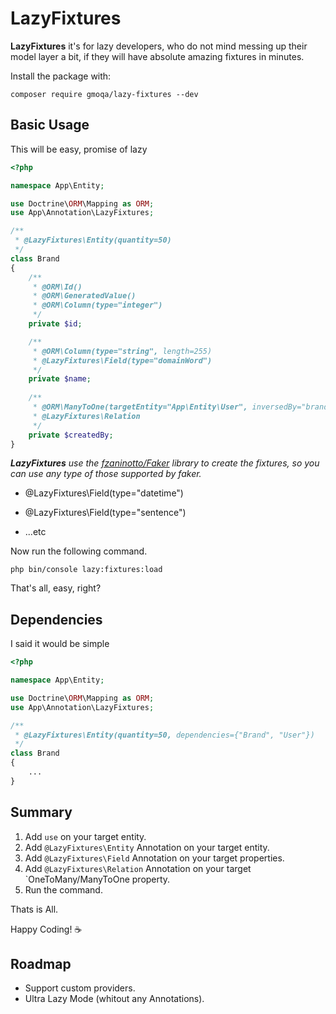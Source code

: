 # LazyFixtures

**LazyFixtures**  it's for lazy developers, who do not mind messing up their model layer a bit,
if they will have absolute amazing fixtures in minutes.

Install the package with:

```console
composer require gmoqa/lazy-fixtures --dev
```

## Basic Usage

This will be easy, promise of lazy

```php
<?php

namespace App\Entity;

use Doctrine\ORM\Mapping as ORM;
use App\Annotation\LazyFixtures;

/**
 * @LazyFixtures\Entity(quantity=50)
 */
class Brand
{
    /**
     * @ORM\Id()
     * @ORM\GeneratedValue()
     * @ORM\Column(type="integer")
     */
    private $id;

    /**
     * @ORM\Column(type="string", length=255)
     * @LazyFixtures\Field(type="domainWord")
     */
    private $name;
    
    /**
     * @ORM\ManyToOne(targetEntity="App\Entity\User", inversedBy="brands")
     * @LazyFixtures\Relation
     */
    private $createdBy;
}
```

_**LazyFixtures** use the [fzaninotto/Faker](https://github.com/fzaninotto/Faker) library to create
the fixtures, so you can use any type of those supported by faker._

* @LazyFixtures\Field(type="datetime")

* @LazyFixtures\Field(type="sentence")

* ...etc

Now  run the following command.

```console
php bin/console lazy:fixtures:load
```

That's all, easy, right?

## Dependencies 

I said it would be simple

```php
<?php

namespace App\Entity;

use Doctrine\ORM\Mapping as ORM;
use App\Annotation\LazyFixtures;

/**
 * @LazyFixtures\Entity(quantity=50, dependencies={"Brand", "User"})
 */
class Brand
{
    ...
}
```

## Summary

1) Add `use` on your target entity.
2) Add `@LazyFixtures\Entity` Annotation on your target entity.
3) Add `@LazyFixtures\Field` Annotation on your target properties.
4) Add `@LazyFixtures\Relation` Annotation on your target `OneToMany/ManyToOne property. 
5) Run the command. 

Thats is All. 

Happy Coding! ☕️

## Roadmap

* Support custom providers.
* Ultra Lazy Mode (whitout any Annotations).



